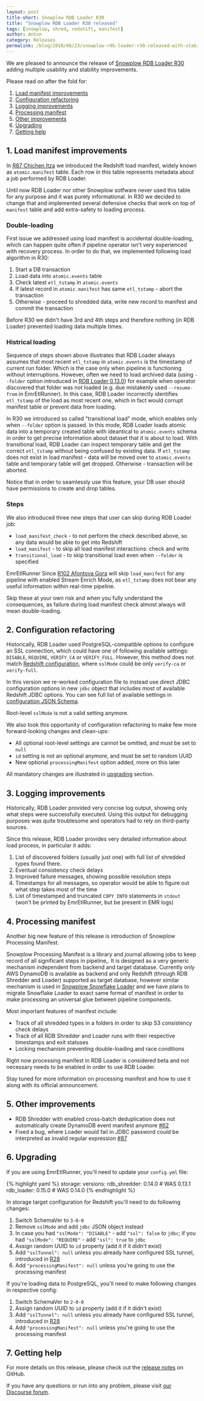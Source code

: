 ```yaml
---
layout: post
title-short: Snowplow RDB Loader R30
title: "Snowplow RDB Loader R30 released"
tags: [snowplow, shred, redshift, manifest]
author: Anton
category: Releases
permalink: /blog/2018/08/23/snowplow-rdb-loader-r30-released-with-stability-improvements/
---
```


We are pleased to announce the release of [Snowplow RDB Loader R30][release] adding multiple usability and stability improvements.

Please read on after the fold for:

1. [Load manifest improvements](#load-manifest)
2. [Configuration refactoring](#configuration)
3. [Logging improvements](#logging)
4. [Processing manifest](#processing-manifest)
5. [Other improvements](#other)
6. [Upgrading](#upgrading)
7. [Getting help](#help)

<h2 id="load-manifest">1. Load manifest improvements</h2>

In [R87 Chichen Itza][r87-post] we introduced the Redshift load manifest, widely known as `atomic.manifest` table.
Each row in this table represents metadata about a job performed by RDB Loader.

Until now RDB Loader nor other Snowplow sotfware never used this table for any purpose and it was purely informational.
In R30 we decided to change that and implemented several defensive checks that work on top of `manifest` table and add extra-safety to loading process.

### Double-loading

First issue we addressed using load manifest is accidental double-loading, which can happen quite often if pipeline operator isn't very experienced with recovery process.
In order to do that, we implemented following load algorithm in R30:

1. Start a DB transaction
2. Load data into `atomic.events` table
3. Check latest `etl_tstamp` in `atomic.events`
4. If latest record in `atomic.manifest` has same `etl_tstamp` - abort the transaction
5. Otherwise - proceed to shredded data, write new record to manifest and commit the transaction

Before R30 we didn't have 3rd and 4th steps and therefore nothing (in RDB Loader) prevented loading data multiple times.

### Histrical loading

Sequence of steps shown above illustrates that RDB Loader always assumes that most recent `etl_tstamp` in `atomic.events` is the timestamp of current run folder.
Which is the case only when pipeline is functioning without interruptions.
However, often we need to load archived data (using `--folder` option introduced in [RDB Loader 0.13.0][v013-post]) for example when operator discovered that folder was not loaded (e.g. due mistakenly used `--resume-from` in EmrEtlRunner).
In this case, RDB Loader incorrectly identifies `etl_tstamp` of the load as most recent one, which in fact would corrupt manifest table or prevent data from loading.

In R30 we introduced so called "transitional load" mode, which enables only when `--folder` option is passed.
In this mode, RDB Loader loads atomic data into a temporary created table with ideantical to `atomic.events` schema in order to get precise information about dataset that it is about to load.
With transitional load, RDB Loader can inspect temporary table and get the correct `etl_tstamp` without being confused by existing data.
If `etl_tstamp` does not exist in load manifest - data will be moved over to `atomic.events` table and temporary table will get dropped.
Otherwise - transaction will be aborted.

Notice that in order to seamlessly use this feature, your DB user should have permissions to create and drop tables.

### Steps

We also introduced three new steps that user can skip during RDB Loader job:

* `load_manifest_check` - to not perform the check described above, so any data would be able to get into Redshift
* `load_manifest` - to skip all load manifest interactions: check and write
* `transitional_load` - to skip transitional load even when `--folder` is specified

EmrEtlRunner Since [R102 Afontova Gora][r102-post] will skip `load_manifest` for any pipeline with enabled Stream Enrich Mode, as `etl_tstamp` does not bear any useful information within real-time pipeline.

Skip these at your own risk and when you fully understand the consequences, as failure during load manifest check almost always will mean double-loading.

<h2 id="configuration">2. Configuration refactoring</h2>

Historically, RDB Loader used PostgreSQL-compatible options to configure an SSL connection, which could have one of following available settings: `DISABLE`, `REQUIRE`, `VERIFY_CA` or `VERIFY_FULL`.
However, this method does not match [Redshift configuration][redshift-jdbc], where `sslMode` could be only `verify-ca` or `verify-full`.

In this version we re-worked configuration file to instead use direct JDBC configuration options in new `jdbc` object that includes most of available Redshift JDBC options.
You can see full list of available settings in [configuration JSON Schema][target-jdbc-options].

Root-level `sslMode` is not a valid setting anymore.

We also took this opportunity of configuration refactoring to make few more forward-looking changes and clean-ups:

* All optional root-level settings are cannot be omitted, and must be set to `null`
* `id` setting is not an optional anymore, and must be set to random UUID
* New optional `processingManifest` option added, more on this later

All mandatory changes are illustrated in [upgrading](#upgrading) section.

<h2 id="logging">3. Logging improvements</h2>

Historically, RDB Loader provided very concise log output, showing only what steps were successfully executed.
Using this output for debugging purposes was quite troublesome and operators had to rely on third-party sources.

Since this release, RDB Loader provides very detailed information about load process, in particular it adds:

1. List of discovered folders (usually just one) with full list of shredded types found there.
2. Eventual consistency check delays
3. Improved failure messages, showing possible resolution steps
4. Timestamps for all messages, so operator would be able to figure out what step takes most of the time
5. List of timestamped and truncated `COPY INTO` statements in `stdout` (won't be printed by EmrEtlRunner, but be present in EMR logs)

<h2 id="logging">4. Processing manifest</h2>

Another big new feature of this release is introduction of Snowplow Processing Manifest.

Snowplow Processing Manifest is a library and journal allowing jobs to keep record of all significant steps in pipeline,.
It is designed as a very generic mechanism independent from backend and target database.
Currently only AWS DynamoDB is available as backend and only Redshift (through RDB Shredder and Loader) supported as target database, however similar mechanism is used in [Snowplow Snowflake Loader][snowflake-loader-post] and we have plans to migrate Snowflake Loader to exact same format of manifest in order to make processing an universal glue between pipeline components.

Most important features of manifest include:

* Track of all shredded types in a folders in order to skip S3 consistency check delays
* Track of all RDB Shredder and Loader runs with their respective timestamps and exit statuses
* Locking mechanism preventing double-loading and race conditions

Right now processing manifest in RDB Loader is considered beta and not necessary needs to be enabled in order to use RDB Loader.

Stay tuned for more information on processing manifest and how to use it along with its official announcement.


<h2 id="other">5. Other improvements</h2>

* RDB Shredder with enabled cross-batch deduplication does not automatically create DynamoDB event manifest anymore [#62][issue-62]
* Fixed a bug, where Loader would fail in JDBC password could be interpreted as invalid regular expression [#87][issue-87]


<h2 id="upgrading">6. Upgrading</h2>

If you are using EmrEtlRunner, you'll need to update your `config.yml` file:

{% highlight yaml %}
storage:
  versions:
    rdb_shredder: 0.14.0 # WAS 0.13.1
    rdb_loader: 0.15.0 # WAS 0.14.0
{% endhighlight %}

In storage target configuration for Redshift you'll need to do following changes:

1. Switch SchemaVer to `3-0-0`
2. Remove `sslMode` and add `jdbc` JSON object instead
3. In case you had `"sslMode": "DISABLE"` - add `"ssl": false` to `jdbc`; if you had `"sslMode": "REQUIRE"` - add `"ssl": true` to `jdbc`
4. Assign random UUID to `id` property (add it if it didn't exist)
5. Add `"sslTunnel": null` unless you already have configured SSL tunnel, introduced in [R28][r28-post]
6. Add `"processingManifest": null` unless you're going to use the processing manifest

If you're loading data to PostgreSQL, you'll need to make following changes in respective config:

1. Switch SchemaVer to `2-0-0`
2. Assign random UUID to `id` property (add it if it didn't exist)
3. Add `"sslTunnel": null` unless you already have configured SSL tunnel, introduced in [R28][r28-post]
4. Add `"processingManifest": null` unless you're going to use the processing manifest

<h2 id="help">7. Getting help</h2>

For more details on this release, please check out the [release notes][release] on GitHub.

If you have any questions or run into any problem, please visit [our Discourse forum][discourse].

[v013-post]: https://snowplowanalytics.com/blog/2017/09/06/rdb-loader-0.13.0-released/
[r28-post]: https://snowplowanalytics.com/blog/2017/11/13/rdb-loader-r28-released/
[r87-post]: https://snowplowanalytics.com/blog/2017/02/21/snowplow-r87-chichen-itza-released/
[r102-post]: https://snowplowanalytics.com/blog/2018/04/03/snowplow-r102-afontova-gora-with-emretlrunner-improvements/
[snowflake-loader-post]: https://snowplowanalytics.com/blog/2017/12/28/snowplow-snowflake-loader-0.3.0-released/

[redshift-jdbc]: https://docs.aws.amazon.com/redshift/latest/mgmt/configure-jdbc-options.html
[target-jdbc-options]: https://github.com/snowplow/iglu-central/blob/master/schemas/com.snowplowanalytics.snowplow.storage/redshift_config/jsonschema/3-0-0#L196-L254

[issue-62]: https://github.com/snowplow/snowplow-rdb-loader/issues/62
[issue-87]: https://github.com/snowplow/snowplow-rdb-loader/issues/87

[discourse]: http://discourse.snowplowanalytics.com/
[release]: https://github.com/snowplow/snowplow-rdb-loader/releases/r30

